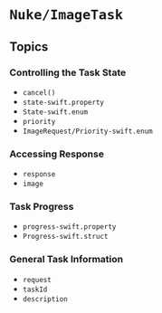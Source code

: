 # ``Nuke/ImageTask``

## Topics

### Controlling the Task State

- ``cancel()``
- ``state-swift.property``
- ``State-swift.enum``
- ``priority``
- ``ImageRequest/Priority-swift.enum``

### Accessing Response

- ``response``
- ``image``

### Task Progress

- ``progress-swift.property``
- ``Progress-swift.struct``

### General Task Information

- ``request``
- ``taskId``
- ``description``
